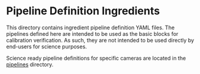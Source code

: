 # Pipeline Definition Ingredients

This directory contains ingredient pipeline definition YAML files.
The pipelines defined here are intended to be used as the basic blocks for calibration verification.
As such, they are not intended to be used directly by end-users for science purposes.

Science ready pipeline definitions for specific cameras are located in the [pipelines](..) directory.
